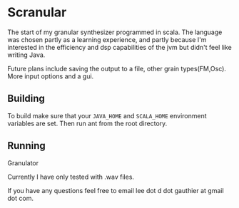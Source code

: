 Scranular
=========

The start of my granular synthesizer programmed in scala. The language
was chosen partly as a learning experience, and partly because I'm interested
in the efficiency and dsp capabilities of the jvm but didn't feel like writing Java.

Future plans include saving the output to a file, other grain types(FM,Osc).
More input options and a gui.

Building
--------

To build make sure that your `JAVA_HOME` and `SCALA_HOME` environment
variables are set. Then run ant from the root directory.

Running
-------

Granulator <File Name>

Currently I have only tested with .wav files.

If you have any questions feel free to email lee dot d dot gauthier at gmail dot com.

